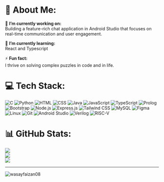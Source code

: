 # 💫 About Me:
🔭 **I’m currently working on:**  
Building a feature-rich chat application in Android Studio that focuses on real-time communication and user engagement.

🌱 **I’m currently learning:**  
React and Typescript

⚡ **Fun fact:**  
I thrive on solving complex puzzles in code and in life.

# 💻 Tech Stack:
![C](https://img.shields.io/badge/C-%2300599C.svg?style=for-the-badge&logo=c&logoColor=white)
![Python](https://img.shields.io/badge/Python-%233776AB.svg?style=for-the-badge&logo=python&logoColor=white)
![HTML](https://img.shields.io/badge/HTML5-%23E34F26.svg?style=for-the-badge&logo=html5&logoColor=white)
![CSS](https://img.shields.io/badge/CSS3-%231572B6.svg?style=for-the-badge&logo=css3&logoColor=white)
![Java](https://img.shields.io/badge/Java-%23007396.svg?style=for-the-badge&logo=java&logoColor=white)
![JavaScript](https://img.shields.io/badge/JavaScript-%23F7DF1E.svg?style=for-the-badge&logo=javascript&logoColor=black)
![TypeScript](https://img.shields.io/badge/TypeScript-%233178C6.svg?style=for-the-badge&logo=typescript&logoColor=white)
![Prolog](https://img.shields.io/badge/Prolog-%23734151.svg?style=for-the-badge&logo=prolog&logoColor=white)
![Bootstrap](https://img.shields.io/badge/Bootstrap-%237952B3.svg?style=for-the-badge&logo=bootstrap&logoColor=white)
![Node.js](https://img.shields.io/badge/Node.js-%23339933.svg?style=for-the-badge&logo=node.js&logoColor=white)
![Express.js](https://img.shields.io/badge/Express.js-%23000000.svg?style=for-the-badge&logo=express&logoColor=white)
![Tailwind CSS](https://img.shields.io/badge/Tailwind_CSS-%2338B2AC.svg?style=for-the-badge&logo=tailwind-css&logoColor=white)
![MySQL](https://img.shields.io/badge/MySQL-%234479A1.svg?style=for-the-badge&logo=mysql&logoColor=white)
![Figma](https://img.shields.io/badge/Figma-%23F24E1E.svg?style=for-the-badge&logo=figma&logoColor=white)
![Linux](https://img.shields.io/badge/Linux-FCC624?style=for-the-badge&logo=linux&logoColor=black)
![Git](https://img.shields.io/badge/Git-%23F05032.svg?style=for-the-badge&logo=git&logoColor=white)
![Android Studio](https://img.shields.io/badge/Android_Studio-%233DDC84.svg?style=for-the-badge&logo=android-studio&logoColor=white)
![Verilog](https://img.shields.io/badge/Verilog-%2300519C.svg?style=for-the-badge&logo=verilog&logoColor=white)
![RISC-V](https://img.shields.io/badge/RISC_V-%23F93A02.svg?style=for-the-badge&logo=riscv&logoColor=white)





# 📊 GitHub Stats:
![](https://github-readme-stats.vercel.app/api?username=wasayfaizan&theme=dark&hide_border=false&include_all_commits=false&count_private=false)<br/>
![](https://github-readme-streak-stats.herokuapp.com/?user=wasayfaizan&theme=dark&hide_border=false)<br/>
![](https://github-readme-stats.vercel.app/api/top-langs/?username=wasayfaizan&theme=dark&hide_border=false&include_all_commits=false&count_private=false&layout=compact)

---
 <p align="left">
      <img src="https://komarev.com/ghpvc/?username=wasayfaizan08&label=Profile%20views&color=0e75b6&style=flat" alt="wasayfaizan08" />
   </p>
